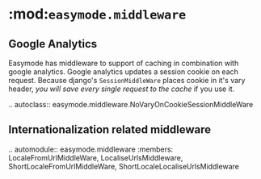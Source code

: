 :mod:`easymode.middleware`
==========================

Google Analytics
----------------

Easymode has middleware to support of caching in combination with google analytics.
Google analytics updates a session cookie on each request. Because django's
``SessionMiddleWare`` places cookie in it's vary header, *you will save every single
request to the cache* if you use it.

.. autoclass:: easymode.middleware.NoVaryOnCookieSessionMiddleWare

Internationalization related middleware
---------------------------------------

.. automodule:: easymode.middleware
    :members: LocaleFromUrlMiddleWare, LocaliseUrlsMiddleware, ShortLocaleFromUrlMiddleWare, ShortLocaleLocaliseUrlsMiddleware